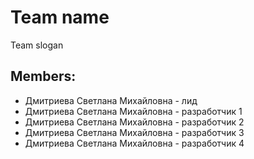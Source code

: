 # Team name
Team slogan 

## Members:
* Дмитриева Светлана Михайловна - лид
* Дмитриева Светлана Михайловна - разработчик 1
* Дмитриева Светлана Михайловна - разработчик 2
* Дмитриева Светлана Михайловна - разработчик 3
* Дмитриева Светлана Михайловна - разработчик 4
